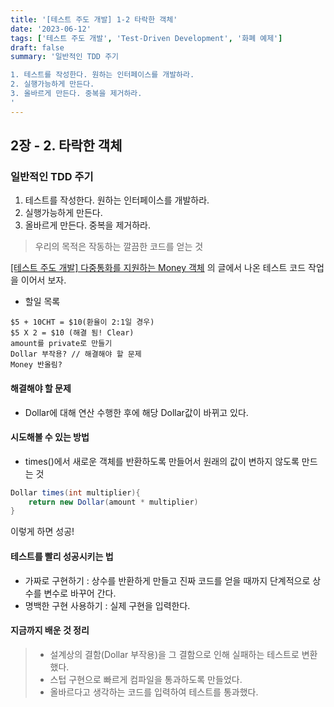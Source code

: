 ```yaml
---
title: '[테스트 주도 개발] 1-2 타락한 객체'
date: '2023-06-12'
tags: ['테스트 주도 개발', 'Test-Driven Development', '화폐 예제']
draft: false
summary: '일반적인 TDD 주기

1. 테스트를 작성한다. 원하는 인터페이스를 개발하라.
2. 실행가능하게 만든다.
3. 올바르게 만든다. 중복을 제거하라.
'
---
```


## 2장 - 2. 타락한 객체

### 일반적인 TDD 주기

1. 테스트를 작성한다. 원하는 인터페이스를 개발하라.
2. 실행가능하게 만든다.
3. 올바르게 만든다. 중복을 제거하라.

> 우리의 목적은 작동하는 깔끔한 코드를 얻는 것

[[테스트 주도 개발] 다중통화를 지원하는 Money 객체](https://tech-blog-beryl.vercel.app/blog/money-object) 의 글에서 나온 테스트 코드 작업을 이어서 보자.

- 할일 목록

```
$5 + 10CHT = $10(환율이 2:1일 경우)
$5 X 2 = $10 (해결 됨! Clear)
amount를 private로 만들기
Dollar 부작용? // 해결해야 할 문제
Money 반올림?
```

#### 해결해야 할 문제

- Dollar에 대해 연산 수행한 후에 해당 Dollar값이 바뀌고 있다.

#### 시도해볼 수 있는 방법

- times()에서 새로운 객체를 반환하도록 만들어서 원래의 값이 변하지 않도록 만드는 것

```java
Dollar times(int multiplier){
    return new Dollar(amount * multiplier)
}
```

이렇게 하면 성공!

#### 테스트를 빨리 성공시키는 법

- 가짜로 구현하기 : 상수를 반환하게 만들고 진짜 코드를 얻을 때까지 단계적으로 상수를 변수로 바꾸어 간다.
- 명백한 구현 사용하기 : 실제 구현을 입력한다.

#### 지금까지 배운 것 정리

> - 설계상의 결함(Dollar 부작용)을 그 결함으로 인해 실패하는 테스트로 변환했다.
> - 스텁 구현으로 빠르게 컴파일을 통과하도록 만들었다.
> - 올바르다고 생각하는 코드를 입력하여 테스트를 통과했다.
